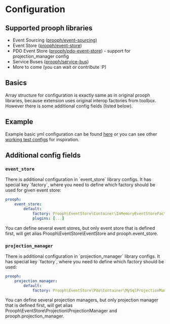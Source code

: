 # Configuration

## Supported prooph libraries
<ul>
<li>Event Sourcing (<a href="https://github.com/prooph/event-sourcing">prooph/event-sourcing</a>)</li>
<li>Event Store (<a href="https://github.com/prooph/event-store">prooph/event-store</a>)</li>
<li>PDO Event Store (<a href="https://github.com/prooph/pdo-event-store">prooph/pdo-event-store</a>) - support for projection_manager config</li>
<li>Service Buses (<a href="https://github.com/prooph/service-bus">prooph/service-bus</a>)</li>
<li>More to come (you can wait or contribute :P)</li>
</ul>

## Basics
<p>
	Array structure for configuration is exactly same as in original prooph libraries, because
	extension uses original interop factories from toolbox. 
	However there is some additional config fields (listed below).
</p>

## Example
<p>
	Example basic yml configuration can be found <a href="https://github.com/tomcizek/symfony-prooph/blob/master/tests/SymfonyProophBundle/fixtures/FullTestConfig.yml">here</a>
	or you can see other <a href="https://github.com/tomcizek/symfony-prooph/tree/master/tests/SymfonyProophBundle/fixtures">working test configs</a> for inspiration.
</p>

## Additional config fields

### `event_store`
<p>
	There is additional configuration in `event_store` library configs. 
	It has special key `factory`, where you need to define which factory should be used for given event store:
</p>

```yaml
prooph:
    event_store:
        default:
            factory: Prooph\EventStore\Container\InMemoryEventStoreFactory
            plugins: [...]
```
<p>
    You can define several event stores, but only event store that is defined first, will get alias 
    Prooph\EventStore\EventStore and prooph.event_store.
</p>

### `projection_manager`
<p>
	There is additional configuration in `projection_manager` library configs. 
	It has special key `factory`, where you need to define which factory should be used:
</p>

```yaml
prooph:
    projection_manager:
        default:
            factory: Prooph\EventStore\Pdo\Container\MySqlProjectionManagerFactory
```
<p>
    You can define several projection managers, but only projection manager that is defined first, will get alias 
    Prooph\EventStore\Projection\ProjectionManager and prooph.projection_manager.
</p>
